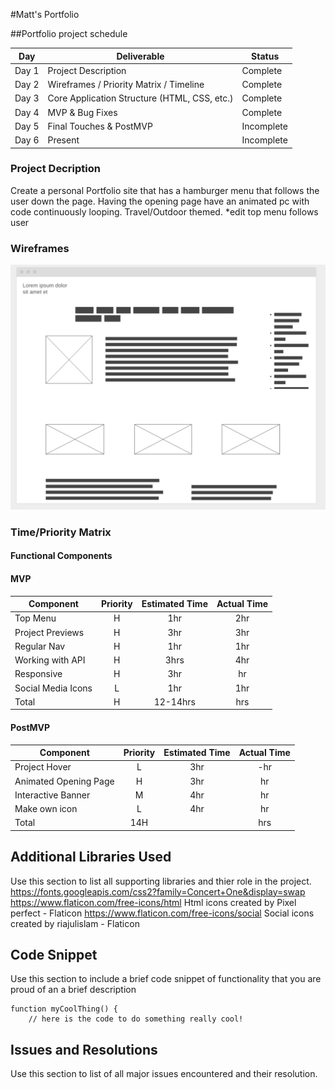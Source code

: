 #Matt's Portfolio


##Portfolio project schedule

| Day | Deliverable | Status
|--- | --- | --- | 
| Day 1 | Project Description | Complete
| Day 2 | Wireframes / Priority Matrix / Timeline | Complete
| Day 3 | Core Application Structure (HTML, CSS, etc.) | Complete
| Day 4 | MVP & Bug Fixes | Complete
| Day 5 | Final Touches & PostMVP | Incomplete
| Day 6 | Present | Incomplete

### Project Decription
Create a personal Portfolio site that has a hamburger menu that follows the user down the page. Having the opening page have an animated pc with code continuously looping. Travel/Outdoor themed. *edit top menu follows user


### Wireframes

![](img/wireframe2.png)

### Time/Priority Matrix

#### Functional Components

#### MVP
| Component | Priority | Estimated Time | Actual Time |
| --- | :---: |  :---: | :---: | 
| Top Menu | H | 1hr | 2hr |
| Project Previews | H | 3hr | 3hr |
| Regular Nav | H | 1hr | 1hr |  
| Working with API | H | 3hrs|  4hr | 
| Responsive | H | 3hr | hr | 3hr |
| Social Media Icons | L | 1hr |  1hr |
| Total | H | 12-14hrs| hrs |


#### PostMVP
| Component | Priority | Estimated Time | Actual Time |
| --- | :---: |  :---: | :---: | 
| Project Hover | L | 3hr | -hr | hr |
| Animated Opening Page | H | 3hr | hr |
| Interactive Banner | M | 4hr | hr |
| Make own icon | L | 4hr | hr |
| Total | 14H | | hrs |


## Additional Libraries Used

 Use this section to list all supporting libraries and thier role in the project. 
https://fonts.googleapis.com/css2?family=Concert+One&display=swap
https://www.flaticon.com/free-icons/html Html icons created by Pixel perfect - Flaticon
https://www.flaticon.com/free-icons/social Social icons created by riajulislam - Flaticon
## Code Snippet

Use this section to include a brief code snippet of functionality that you are proud of an a brief description  

```
function myCoolThing() {
	// here is the code to do something really cool!
```

## Issues and Resolutions

 Use this section to list of all major issues encountered and their resolution.